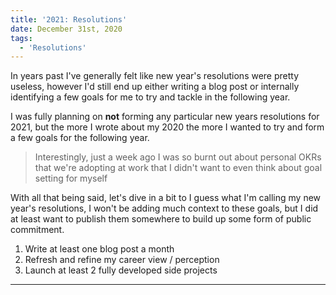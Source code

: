 ```yaml
---
title: '2021: Resolutions'
date: December 31st, 2020
tags:
  - 'Resolutions'
---
```


In years past I've generally felt like new year's resolutions were pretty
useless, however I'd still end up either writing a blog post or internally
identifying a few goals for me to try and tackle in the following year.

I was fully planning on **not** forming any particular new years resolutions for
2021, but the more I <Link to="/posts/2020/december/2020">wrote about my
2020</Link> the more I wanted to try and form a few goals for the following
year.

> Interestingly, just a week ago I was so burnt out about personal OKRs that
> we're adopting at work that I didn't want to even think about goal setting for
> myself

With all that being said, let's dive in a bit to I guess what I'm calling my new
year's resolutions, I won't be adding much context to these goals, but I did at
least want to publish them somewhere to build up some form of public commitment.

1. Write at least one blog post a month
2. Refresh and refine my career view / perception
3. Launch at least 2 fully developed side projects

<Spacer />

---
